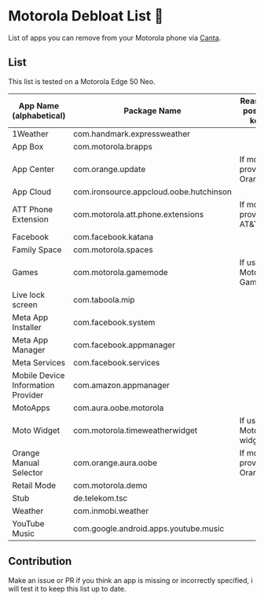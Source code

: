# Motorola Debloat List 🌱

List of apps you can remove from your Motorola phone via [Canta](https://f-droid.org/packages/org.samo_lego.canta/).

## List

This list is tested on a Motorola Edge 50 Neo.

| App Name (alphabetical)            | Package Name                            | Reason to possibly keep      |
| ---------------------------------- | --------------------------------------- | ---------------------------- |
| 1Weather                           | com.handmark.expressweather             |                              |
| App Box                            | com.motorola.brapps                     |                              |
| App Center                         | com.orange.update                       | If mobile provider is Orange |
| App Cloud                          | com.ironsource.appcloud.oobe.hutchinson |                              |
| ATT Phone Extension                | com.motorola.att.phone.extensions       | If mobile provider is AT&T   |
| Facebook                           | com.facebook.katana                     |                              |
| Family Space                       | com.motorola.spaces                     |                              |
| Games                              | com.motorola.gamemode                   | If using Moto Gametime       |
| Live lock screen                   | com.taboola.mip                         |                              |
| Meta App Installer                 | com.facebook.system                     |                              |
| Meta App Manager                   | com.facebook.appmanager                 |                              |
| Meta Services                      | com.facebook.services                   |                              |
| Mobile Device Information Provider | com.amazon.appmanager                   |                              |
| MotoApps                           | com.aura.oobe.motorola                  |                              |
| Moto Widget                        | com.motorola.timeweatherwidget          | If using Motorola's widgets  |
| Orange Manual Selector             | com.orange.aura.oobe                    | If mobile provider is Orange |
| Retail Mode                        | com.motorola.demo                       |                              |
| Stub                               | de.telekom.tsc                          |                              |
| Weather                            | com.inmobi.weather                      |                              |
| YouTube Music                      | com.google.android.apps.youtube.music   |                              |

## Contribution

Make an issue or PR if you think an app is missing or incorrectly specified, i will test it to keep this list up to date.
